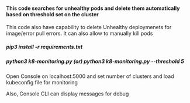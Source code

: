 
#### This code searches for unhealthy pods and delete them automatically based on threshold set on the cluster 

This code also have capability to delete Unhealthy deploymenets for image/error pull errors. It can also allow to manually kill pods

##### pip3 install -r requirements.txt

##### python3 k8-monitoring.py (or) python3 k8-monitoring.py --threshold 5

Open Console on localhost:5000 and set number of clusters and load kubeconfig file for monitoring

Also, Console CLI can display messages for debug
